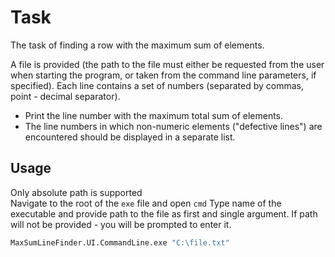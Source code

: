# Task

The task of finding a row with the maximum sum of elements.  

A file is provided (the path to the file must either be requested from the user when starting the program, or taken from the command line parameters, if specified).
Each line contains a set of numbers (separated by commas, point - decimal separator).
 - Print the line number with the maximum total sum of elements.
 - The line numbers in which non-numeric elements ("defective lines") are encountered should be displayed in a separate list.

## Usage

Only absolute path is supported  
Navigate to the root of the `exe` file and open `cmd`
Type name of the executable and provide path  to the file as first and single argument.
If path will not be provided - you will be prompted to enter it.

```cmd
MaxSumLineFinder.UI.CommandLine.exe "C:\file.txt"
```
